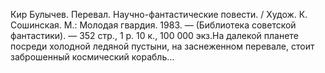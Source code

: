 <!--2025-09-01 16:11:26--><!--pdate:1983-01-15T00:00:00+00:00-->
Кир Булычев. Перевал. Научно-фантастические повести. / Худож. К. Сошинская. М.: Молодая гвардия. 1983. — (Библиотека советской фантастики). — 352 стр., 1 р. 10 к., 100 000 экз.На далекой планете посреди холодной ледяной пустыни, на заснеженном перевале, стоит заброшенный космический корабль…